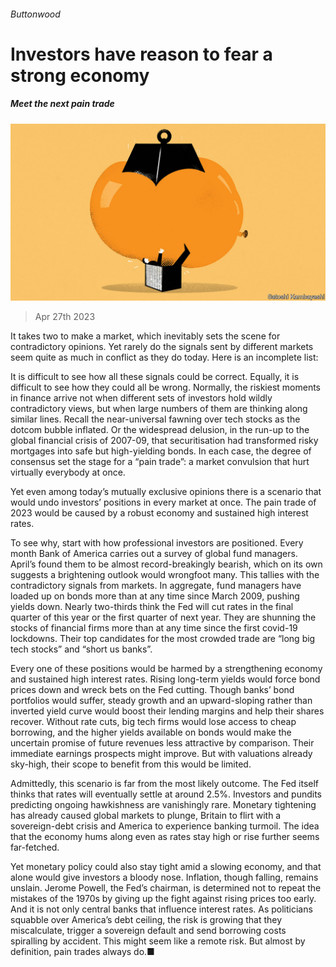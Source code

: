 ###### Buttonwood

# Investors have reason to fear a strong economy 

##### Meet the next pain trade 

![image](images/20230429_FND002.jpg) 

> Apr 27th 2023 

It takes two to make a market, which inevitably sets the scene for contradictory opinions. Yet rarely do the signals sent by different markets seem quite as much in conflict as they do today. Here is an incomplete list:


It is difficult to see how all these signals could be correct. Equally, it is difficult to see how they could all be wrong. Normally, the riskiest moments in finance arrive not when different sets of investors hold wildly contradictory views, but when large numbers of them are thinking along similar lines. Recall the near-universal fawning over tech stocks as the dotcom bubble inflated. Or the widespread delusion, in the run-up to the global financial crisis of 2007-09, that securitisation had transformed risky mortgages into safe but high-yielding bonds. In each case, the degree of consensus set the stage for a “pain trade”: a market convulsion that hurt virtually everybody at once. 

Yet even among today’s mutually exclusive opinions there is a scenario that would undo investors’ positions in every market at once. The pain trade of 2023 would be caused by a robust economy and sustained high interest rates.

To see why, start with how professional investors are positioned. Every month Bank of America carries out a survey of global fund managers. April’s found them to be almost record-breakingly bearish, which on its own suggests a brightening outlook would wrongfoot many. This tallies with the contradictory signals from markets. In aggregate, fund managers have loaded up on bonds more than at any time since March 2009, pushing yields down. Nearly two-thirds think the Fed will cut rates in the final quarter of this year or the first quarter of next year. They are shunning the stocks of financial firms more than at any time since the first covid-19 lockdowns. Their top candidates for the most crowded trade are “long big tech stocks” and “short us banks”.

Every one of these positions would be harmed by a strengthening economy and sustained high interest rates. Rising long-term yields would force bond prices down and wreck bets on the Fed cutting. Though banks’ bond portfolios would suffer, steady growth and an upward-sloping rather than inverted yield curve would boost their lending margins and help their shares recover. Without rate cuts, big tech firms would lose access to cheap borrowing, and the higher yields available on bonds would make the uncertain promise of future revenues less attractive by comparison. Their immediate earnings prospects might improve. But with valuations already sky-high, their scope to benefit from this would be limited.

Admittedly, this scenario is far from the most likely outcome. The Fed itself thinks that rates will eventually settle at around 2.5%. Investors and pundits predicting ongoing hawkishness are vanishingly rare. Monetary tightening has already caused global markets to plunge, Britain to flirt with a sovereign-debt crisis and America to experience banking turmoil. The idea that the economy hums along even as rates stay high or rise further seems far-fetched.

Yet monetary policy could also stay tight amid a slowing economy, and that alone would give investors a bloody nose. Inflation, though falling, remains unslain. Jerome Powell, the Fed’s chairman, is determined not to repeat the mistakes of the 1970s by giving up the fight against rising prices too early. And it is not only central banks that influence interest rates. As politicians squabble over America’s debt ceiling, the risk is growing that they miscalculate, trigger a sovereign default and send borrowing costs spiralling by accident. This might seem like a remote risk. But almost by definition, pain trades always do.■






